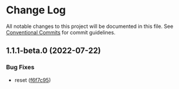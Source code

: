 # Change Log

All notable changes to this project will be documented in this file.
See [Conventional Commits](https://conventionalcommits.org) for commit guidelines.

## 1.1.1-beta.0 (2022-07-22)

### Bug Fixes

* reset ([f6f7c95](https://github.com/clabroche-org/monorepo/commit/f6f7c951528ccd69d917a951f496ef8a308183c8))

